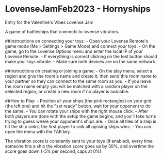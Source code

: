 # LovenseJamFeb2023 - Hornyships
Entry for the Valentine's Vibes Lovense Jam 

A game of battleships that connects to lovense vibrators.

##Instructions on connecting your toys:
	- Open your Lovense Remote's game mode (Me > Settings > Game Mode) and connect your toys.
	- On the game, go to the Lovense Options menu and enter the local IP of your Lovense Remote.
	- If everything is correct clicking on the test button should make your toys vibrate.
	- Make sure both devices are on the same network.

##Instructions on creating or joining a game:
	- On the play menu, select a region and give the room a name and create it, then send this room name to your partner so they can connect to the same room as you.
	- If you leave the room name empty you will be matched with a random player on the selected region, or create a new room if no player is available.

##How to Play:
	- Position all your ships (the pink rectangles) on your grid (the left one) and hit the "set ready" button, wait for your opponent to do the same.
	- You can rotate your ships with the right mouse click.
	- After both players are done with the setup the game begins, and you'll take turns trying to guess where your opponent's ships are.
	- Once all tiles of a ship is hit the ship sinks, the first player to sink all oposing ships wins.
	- You can open the menu with the TAB key.

The vibration score is constantly sent to your toys (if enabled), every time someone hits a ship the vibration score goes up by 50%, and overtime the score goes down (-5% per second, caps at 0%)
